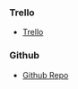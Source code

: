 ### Trello
 - [Trello](https://trello.com/invite/b/cy05tfvJ/ATTIda176fb20263fd04f2c887d6327f46ed56E0CC31/team-vader-401n5-final)
### Github
 - [Github Repo](https://github.com/orgs/TEAMV4D3R/repositories)
 
